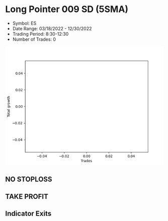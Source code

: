 # Long Pointer 009 SD (5SMA)
- Symbol: ES
- Date Range: 03/18/2022 - 12/30/2022
- Trading Period: 8:30-12:30
- Number of Trades: 0

![Plot](LongPointer009SDES(5SMA).png)
## NO STOPLOSS














## TAKE PROFIT











## Indicator Exits

